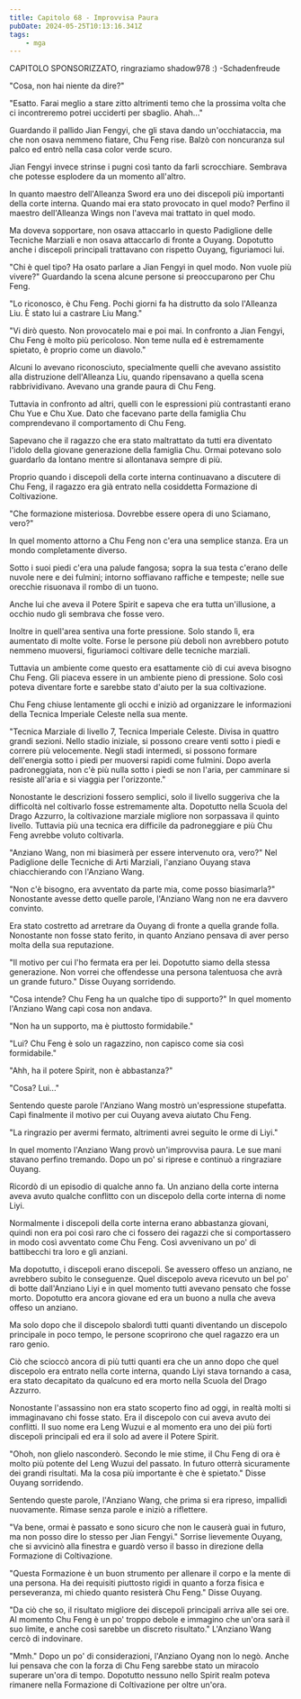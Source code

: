 ```yaml
---
title: Capitolo 68 - Improvvisa Paura
pubDate: 2024-05-25T10:13:16.341Z
tags:
    - mga
---
```



CAPITOLO SPONSORIZZATO, ringraziamo shadow978 :)
-Schadenfreude




"Cosa, non hai niente da dire?"


"Esatto. Farai meglio a stare zitto altrimenti temo che la prossima volta che ci incontreremo potrei ucciderti per sbaglio. Ahah..."


Guardando il pallido Jian Fengyi, che gli stava dando un'occhiataccia, ma che non osava nemmeno fiatare, Chu Feng rise.
Balzò con noncuranza sul palco ed entrò nella casa color verde scuro.


Jian Fengyi invece strinse i pugni così tanto da farli scrocchiare. Sembrava che potesse esplodere da un momento all'altro.


In quanto maestro dell'Alleanza Sword era uno dei discepoli più importanti della corte interna. Quando mai era stato provocato in quel modo? Perfino il maestro dell'Alleanza Wings non l'aveva mai trattato in quel modo.


Ma doveva sopportare, non osava attaccarlo in questo Padiglione delle Tecniche Marziali e non osava attaccarlo di fronte a Ouyang. Dopotutto anche i discepoli principali trattavano con rispetto Ouyang, figuriamoci lui.


"Chi è quel tipo? Ha osato parlare a Jian Fengyi in quel modo. Non vuole più vivere?" Guardando la scena alcune persone si preoccuparono per Chu Feng.


"Lo riconosco, è Chu Feng. Pochi giorni fa ha distrutto da solo l'Alleanza Liu. È stato lui a castrare Liu Mang."


"Vi dirò questo. Non provocatelo mai e poi mai. In confronto a  Jian Fengyi, Chu Feng è molto più pericoloso. Non teme nulla ed è estremamente spietato, è proprio come un diavolo."


Alcuni lo avevano riconosciuto, specialmente quelli che avevano assistito alla distruzione dell'Alleanza Liu, quando ripensavano a quella scena rabbrividivano. Avevano una grande paura di Chu Feng.


Tuttavia in confronto ad altri, quelli con le espressioni più contrastanti erano Chu Yue e Chu Xue. Dato che facevano parte della famiglia Chu comprendevano il comportamento di Chu Feng.


Sapevano che il ragazzo che era stato maltrattato da tutti era diventato l'idolo della giovane generazione della famiglia Chu. Ormai potevano solo guardarlo da lontano mentre si allontanava sempre di più.


Proprio quando i discepoli della corte interna continuavano a discutere di Chu Feng, il ragazzo era già entrato nella cosiddetta Formazione di Coltivazione.


"Che formazione misteriosa. Dovrebbe essere opera di uno Sciamano, vero?"


In quel momento attorno a Chu Feng non c'era una semplice stanza. Era un mondo completamente diverso.


Sotto i suoi piedi c'era una palude fangosa; sopra la sua testa c'erano delle nuvole nere e dei fulmini; intorno soffiavano raffiche e tempeste; nelle sue orecchie risuonava il rombo di un tuono.


Anche lui che aveva il Potere Spirit e sapeva che era tutta un'illusione, a occhio nudo gli sembrava che fosse vero.


Inoltre in quell'area sentiva una forte pressione. Solo stando lì, era aumentato di molte volte. Forse le persone più deboli non avrebbero potuto nemmeno muoversi, figuriamoci coltivare delle tecniche marziali.


Tuttavia un ambiente come questo era esattamente ciò di cui aveva bisogno Chu Feng. Gli piaceva essere in un ambiente pieno di pressione. Solo così poteva diventare forte e sarebbe stato d'aiuto per la sua coltivazione.


Chu Feng chiuse lentamente gli occhi e iniziò ad organizzare le informazioni della Tecnica Imperiale Celeste nella sua mente.


"Tecnica Marziale di livello 7, Tecnica Imperiale Celeste. Divisa in quattro grandi sezioni. Nello stadio iniziale, si possono creare venti sotto i piedi e correre più velocemente. Negli stadi intermedi, si possono formare dell'energia sotto i piedi per muoversi rapidi come fulmini. Dopo averla padroneggiata, non c'è più nulla sotto i piedi se non l'aria, per camminare si resiste all'aria e si viaggia per l'orizzonte."


Nonostante le descrizioni fossero semplici, solo il livello suggeriva che la difficoltà nel coltivarlo fosse estremamente alta. Dopotutto nella Scuola del Drago Azzurro, la coltivazione marziale migliore non sorpassava il quinto livello. Tuttavia più una tecnica era difficile da padroneggiare e più Chu Feng avrebbe voluto coltivarla.


"Anziano Wang, non mi biasimerà per essere intervenuto ora, vero?" Nel Padiglione delle Tecniche di Arti Marziali, l'anziano Ouyang stava chiacchierando con l'Anziano Wang.


"Non c'è bisogno, era avventato da parte mia, come posso biasimarla?" Nonostante avesse detto quelle parole, l'Anziano Wang non ne era davvero convinto.


Era stato costretto ad arretrare da Ouyang di fronte a quella grande folla. Nonostante non fosse stato ferito, in quanto Anziano pensava di aver perso molta della sua reputazione.


"Il motivo per cui l'ho fermata era per lei. Dopotutto siamo della stessa generazione. Non vorrei che offendesse una persona talentuosa che avrà un grande futuro." Disse Ouyang sorridendo.


"Cosa intende? Chu Feng ha un qualche tipo di supporto?" In quel momento l'Anziano Wang capì cosa non andava.


"Non ha un supporto, ma è piuttosto formidabile."


"Lui? Chu Feng è solo un ragazzino, non capisco come sia così formidabile."


"Ahh, ha il potere Spirit, non è abbastanza?"


"Cosa? Lui..."


Sentendo queste parole l'Anziano Wang mostrò un'espressione stupefatta. Capì finalmente il motivo per cui Ouyang aveva aiutato Chu Feng.


"La ringrazio per avermi fermato, altrimenti avrei seguito le orme di Liyi."


In quel momento l'Anziano Wang provò un'improvvisa paura. Le sue mani stavano perfino tremando. Dopo un po' si riprese e continuò a ringraziare Ouyang.


Ricordò di un episodio di qualche anno fa. Un anziano della corte interna aveva avuto qualche conflitto con un discepolo della corte interna di nome Liyi.


Normalmente i discepoli della corte interna erano abbastanza giovani, quindi non era poi così raro che ci fossero dei ragazzi che si comportassero in modo così avventato come Chu Feng. Così avvenivano un po' di battibecchi tra loro e gli anziani.


Ma dopotutto, i discepoli erano discepoli. Se avessero offeso un anziano, ne avrebbero subito le conseguenze. Quel discepolo aveva ricevuto un bel po' di botte dall'Anziano Liyi e in quel momento tutti avevano pensato che fosse morto. Dopotutto era ancora giovane ed era un buono a nulla che aveva offeso un anziano.


Ma solo dopo che il discepolo sbalordì tutti quanti diventando un discepolo principale in poco tempo, le persone scoprirono che quel ragazzo era un raro genio.


Ciò che scioccò ancora di più tutti quanti era che un anno dopo che quel discepolo era entrato nella corte interna, quando Liyi stava tornando a casa, era stato decapitato da qualcuno ed era morto nella Scuola del Drago Azzurro.


Nonostante l'assassino non era stato scoperto fino ad oggi, in realtà molti si immaginavano chi fosse stato. Era il discepolo con cui aveva avuto dei conflitti. Il suo nome era Leng Wuzui e al momento era uno dei più forti discepoli principali ed era il solo ad avere il Potere Spirit.


"Ohoh, non glielo nasconderò. Secondo le mie stime, il Chu Feng di ora è molto più potente del Leng Wuzui del passato. In futuro otterrà sicuramente dei grandi risultati. Ma la cosa più importante è che è spietato." Disse Ouyang sorridendo.


Sentendo queste parole, l'Anziano Wang, che prima si era ripreso, impallidì nuovamente. Rimase senza parole e iniziò a riflettere.


"Va bene, ormai è passato e sono sicuro che non le causerà guai in futuro, ma non posso dire lo stesso per Jian Fengyi." Sorrise lievemente Ouyang, che si avvicinò alla finestra e guardò verso il basso in direzione della Formazione di Coltivazione.


"Questa Formazione è un buon strumento per allenare il corpo e la mente di una persona. Ha dei requisiti piuttosto rigidi in quanto a forza fisica e perseveranza, mi chiedo quanto resisterà Chu Feng." Disse Ouyang.


"Da ciò che so, il risultato migliore dei discepoli principali arriva alle sei ore. Al momento Chu Feng è un po' troppo debole e immagino che un'ora sarà il suo limite, e anche così sarebbe un discreto risultato." L'Anziano Wang cercò di indovinare.


"Mmh." Dopo un po' di considerazioni, l'Anziano Oyang non lo negò. Anche lui pensava che con la forza di Chu Feng sarebbe stato un miracolo superare un'ora di tempo. Dopotutto nessuno nello Spirit realm poteva rimanere nella Formazione di Coltivazione per oltre un'ora.





